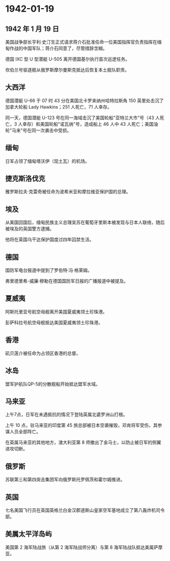 # 1942-01-19

## 1942 年 1 月 19 日

美国战争部长亨利·史汀生正式请求蒋介石批准任命一位美国指挥官负责指挥在缅甸作战的中国军队；蒋介石同意了，尽管措辞含糊。

德国 IXC 型 U 型潜艇 U-505 离开德国基尔执行首次巡逻任务。

坎伯兰号驱逐舰从俄罗斯摩尔曼斯克抵达后恢复本土舰队职责。

## 大西洋

德国潜艇 U-66 于 07 时 43 分在美国北卡罗来纳州哈特拉斯角 150
英里处击沉了加拿大轮船 Lady Hawkins；251 人死亡，71 人幸存。

同一天，德国潜艇 U-123 号在同一海域击沉了美国轮船"亚特兰大市"号（43
人死亡，3 人幸存）和美国轮船"诺瓦纳"号，造成船上 46 人中 43
人死亡；美国油轮"马来"号在同一次袭击中受损。

## 缅甸

日军占领了缅甸塔沃伊（现土瓦）的机场。

## 捷克斯洛伐克

雅罗斯拉夫·克雷奇被任命为波希米亚和摩拉维亚保护国的总理。

## 埃及

从美国回国后，缅甸民族主义总理吴苏在葡萄牙里斯本被发现与日本人联络，随后被埃及的英国警方逮捕。

他将在英国乌干达保护国度过四年囚禁生活。

## 德国

国防军电台报道中提到了罗伯特·冯·格莱姆。

弗里德里希-威廉·穆勒在德国国防军日报的广播报道中被提及。

## 夏威夷

阿斯托里亚号航空母舰离开美国夏威夷领土珍珠港。

彭萨科拉号航空母舰抵达美国夏威夷领土珍珠港。

## 香港

矶贝莲介被任命为占领区香港的总督。

## 冰岛

盟军护航队QP-5的分散舰船开始抵达盟军水域。

## 马来亚

上午7点，日军在未遇抵抗的情况下登陆英属北婆罗洲山打根。

上午 10 点，驻马来亚的印度第 45
旅总部被日本空袭摧毁，邓肯将军受伤，其参谋人员全部阵亡。

在英属马来亚的其他地方，澳大利亚第 8
师撤出了金马士，以防止被日军的侧翼进攻切断。

## 俄罗斯

苏联第三和第四突击集团军向俄罗斯托罗佩茨和霍尔姆推进。

## 英国

七名美国飞行员在英国英格兰白金汉郡道斯山皇家空军基地成立了第八轰炸机司令部。

## 美属太平洋岛屿

美国第 2 海军陆战旅（从第 2 海军陆战师分离）与第 8
海军陆战队抵达美属萨摩亚。

